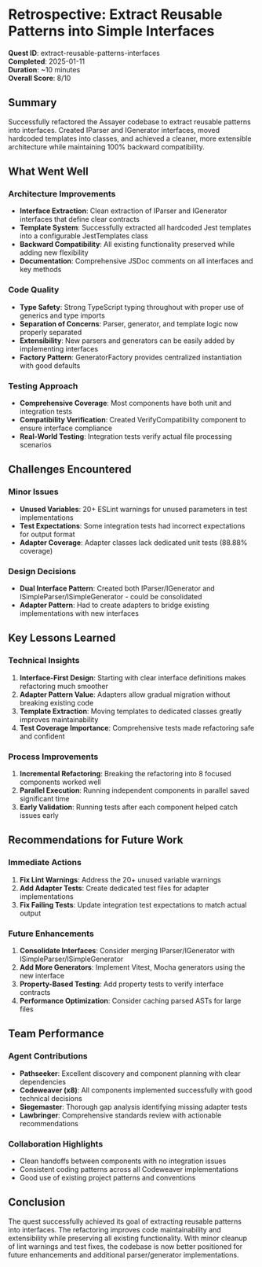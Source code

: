# Retrospective: Extract Reusable Patterns into Simple Interfaces

**Quest ID**: extract-reusable-patterns-interfaces  
**Completed**: 2025-01-11  
**Duration**: ~10 minutes  
**Overall Score**: 8/10

## Summary

Successfully refactored the Assayer codebase to extract reusable patterns into interfaces. Created IParser and IGenerator interfaces, moved hardcoded templates into classes, and achieved a cleaner, more extensible architecture while maintaining 100% backward compatibility.

## What Went Well

### Architecture Improvements
- **Interface Extraction**: Clean extraction of IParser and IGenerator interfaces that define clear contracts
- **Template System**: Successfully extracted all hardcoded Jest templates into a configurable JestTemplates class
- **Backward Compatibility**: All existing functionality preserved while adding new flexibility
- **Documentation**: Comprehensive JSDoc comments on all interfaces and key methods

### Code Quality
- **Type Safety**: Strong TypeScript typing throughout with proper use of generics and type imports
- **Separation of Concerns**: Parser, generator, and template logic now properly separated
- **Extensibility**: New parsers and generators can be easily added by implementing interfaces
- **Factory Pattern**: GeneratorFactory provides centralized instantiation with good defaults

### Testing Approach
- **Comprehensive Coverage**: Most components have both unit and integration tests
- **Compatibility Verification**: Created VerifyCompatibility component to ensure interface compliance
- **Real-World Testing**: Integration tests verify actual file processing scenarios

## Challenges Encountered

### Minor Issues
- **Unused Variables**: 20+ ESLint warnings for unused parameters in test implementations
- **Test Expectations**: Some integration tests had incorrect expectations for output format
- **Adapter Coverage**: Adapter classes lack dedicated unit tests (88.88% coverage)

### Design Decisions
- **Dual Interface Pattern**: Created both IParser/IGenerator and ISimpleParser/ISimpleGenerator - could be consolidated
- **Adapter Pattern**: Had to create adapters to bridge existing implementations with new interfaces

## Key Lessons Learned

### Technical Insights
1. **Interface-First Design**: Starting with clear interface definitions makes refactoring much smoother
2. **Adapter Pattern Value**: Adapters allow gradual migration without breaking existing code
3. **Template Extraction**: Moving templates to dedicated classes greatly improves maintainability
4. **Test Coverage Importance**: Comprehensive tests made refactoring safe and confident

### Process Improvements
1. **Incremental Refactoring**: Breaking the refactoring into 8 focused components worked well
2. **Parallel Execution**: Running independent components in parallel saved significant time
3. **Early Validation**: Running tests after each component helped catch issues early

## Recommendations for Future Work

### Immediate Actions
1. **Fix Lint Warnings**: Address the 20+ unused variable warnings
2. **Add Adapter Tests**: Create dedicated test files for adapter implementations
3. **Fix Failing Tests**: Update integration test expectations to match actual output

### Future Enhancements
1. **Consolidate Interfaces**: Consider merging IParser/IGenerator with ISimpleParser/ISimpleGenerator
2. **Add More Generators**: Implement Vitest, Mocha generators using the new interface
3. **Property-Based Testing**: Add property tests to verify interface contracts
4. **Performance Optimization**: Consider caching parsed ASTs for large files

## Team Performance

### Agent Contributions
- **Pathseeker**: Excellent discovery and component planning with clear dependencies
- **Codeweaver (x8)**: All components implemented successfully with good technical decisions
- **Siegemaster**: Thorough gap analysis identifying missing adapter tests
- **Lawbringer**: Comprehensive standards review with actionable recommendations

### Collaboration Highlights
- Clean handoffs between components with no integration issues
- Consistent coding patterns across all Codeweaver implementations
- Good use of existing project patterns and conventions

## Conclusion

The quest successfully achieved its goal of extracting reusable patterns into interfaces. The refactoring improves code maintainability and extensibility while preserving all existing functionality. With minor cleanup of lint warnings and test fixes, the codebase is now better positioned for future enhancements and additional parser/generator implementations.